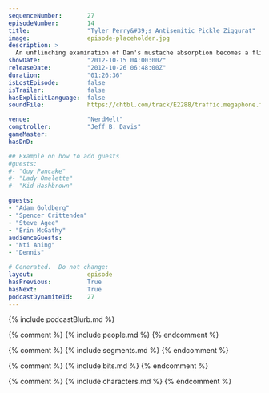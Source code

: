 ```yaml
---
sequenceNumber:       27
episodeNumber:        14
title:                "Tyler Perry&#39;s Antisemitic Pickle Ziggurat"
image:                episode-placeholder.jpg
description: >
  An unflinching examination of Dan's mustache absorption becomes a flinching examination of Harmontown regular Adam Goldberg. Plus: special guest Steve Agee drops by for a discussion of airline food and the ridiculous infiltration of Admiral Darkstar's...
showDate:             "2012-10-15 04:00:00Z"
releaseDate:          "2012-10-26 06:48:00Z"
duration:             "01:26:36"
isLostEpisode:        false
isTrailer:            false
hasExplicitLanguage:  false
soundFile:            https://chtbl.com/track/E2288/traffic.megaphone.fm/STA9966987632.mp3?updated=1555705125

venue:                "NerdMelt"
comptroller:          "Jeff B. Davis"
gameMaster:           
hasDnD:               

## Example on how to add guests
#guests:
#- "Guy Pancake"
#- "Lady Omelette"
#- "Kid Hashbrown"

guests:
- "Adam Goldberg"
- "Spencer Crittenden"
- "Steve Agee"
- "Erin McGathy"
audienceGuests:
- "Nti Aning"
- "Dennis"

# Generated.  Do not change:
layout:               episode
hasPrevious:          True
hasNext:              True
podcastDynamiteId:    27
---
```


{% include podcastBlurb.md %}

{% comment %}
{% include people.md %}
{% endcomment %}

{% comment %}
{% include segments.md %}
{% endcomment %}

{% comment %}
{% include bits.md %}
{% endcomment %}

{% comment %}
{% include characters.md %}
{% endcomment %}
